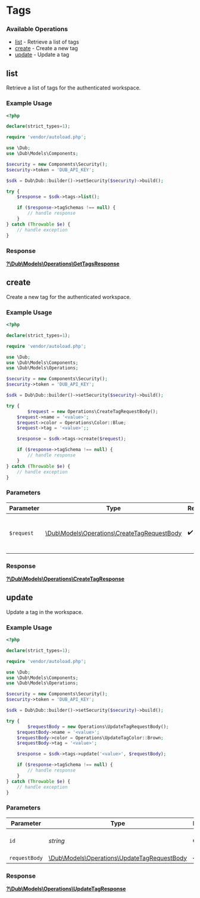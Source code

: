 # Tags


### Available Operations

* [list](#list) - Retrieve a list of tags
* [create](#create) - Create a new tag
* [update](#update) - Update a tag

## list

Retrieve a list of tags for the authenticated workspace.

### Example Usage

```php
<?php

declare(strict_types=1);

require 'vendor/autoload.php';

use \Dub;
use \Dub\Models\Components;

$security = new Components\Security();
$security->token = 'DUB_API_KEY';

$sdk = Dub\Dub::builder()->setSecurity($security)->build();

try {
    $response = $sdk->tags->list();

    if ($response->tagSchemas !== null) {
        // handle response
    }
} catch (Throwable $e) {
    // handle exception
}
```


### Response

**[?\Dub\Models\Operations\GetTagsResponse](../../Models/Operations/GetTagsResponse.md)**


## create

Create a new tag for the authenticated workspace.

### Example Usage

```php
<?php

declare(strict_types=1);

require 'vendor/autoload.php';

use \Dub;
use \Dub\Models\Components;
use \Dub\Models\Operations;

$security = new Components\Security();
$security->token = 'DUB_API_KEY';

$sdk = Dub\Dub::builder()->setSecurity($security)->build();

try {
        $request = new Operations\CreateTagRequestBody();
    $request->name = '<value>';
    $request->color = Operations\Color::Blue;
    $request->tag = '<value>';;

    $response = $sdk->tags->create($request);

    if ($response->tagSchema !== null) {
        // handle response
    }
} catch (Throwable $e) {
    // handle exception
}
```

### Parameters

| Parameter                                                                                      | Type                                                                                           | Required                                                                                       | Description                                                                                    |
| ---------------------------------------------------------------------------------------------- | ---------------------------------------------------------------------------------------------- | ---------------------------------------------------------------------------------------------- | ---------------------------------------------------------------------------------------------- |
| `$request`                                                                                     | [\Dub\Models\Operations\CreateTagRequestBody](../../Models/Operations/CreateTagRequestBody.md) | :heavy_check_mark:                                                                             | The request object to use for the request.                                                     |


### Response

**[?\Dub\Models\Operations\CreateTagResponse](../../Models/Operations/CreateTagResponse.md)**


## update

Update a tag in the workspace.

### Example Usage

```php
<?php

declare(strict_types=1);

require 'vendor/autoload.php';

use \Dub;
use \Dub\Models\Components;
use \Dub\Models\Operations;

$security = new Components\Security();
$security->token = 'DUB_API_KEY';

$sdk = Dub\Dub::builder()->setSecurity($security)->build();

try {
        $requestBody = new Operations\UpdateTagRequestBody();
    $requestBody->name = '<value>';
    $requestBody->color = Operations\UpdateTagColor::Brown;
    $requestBody->tag = '<value>';

    $response = $sdk->tags->update('<value>', $requestBody);

    if ($response->tagSchema !== null) {
        // handle response
    }
} catch (Throwable $e) {
    // handle exception
}
```

### Parameters

| Parameter                                                                                      | Type                                                                                           | Required                                                                                       | Description                                                                                    |
| ---------------------------------------------------------------------------------------------- | ---------------------------------------------------------------------------------------------- | ---------------------------------------------------------------------------------------------- | ---------------------------------------------------------------------------------------------- |
| `id`                                                                                           | *string*                                                                                       | :heavy_check_mark:                                                                             | The ID of the tag to update.                                                                   |
| `requestBody`                                                                                  | [\Dub\Models\Operations\UpdateTagRequestBody](../../Models/Operations/UpdateTagRequestBody.md) | :heavy_minus_sign:                                                                             | N/A                                                                                            |


### Response

**[?\Dub\Models\Operations\UpdateTagResponse](../../Models/Operations/UpdateTagResponse.md)**


